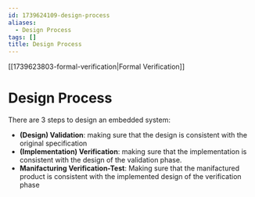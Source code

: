 ```yaml
---
id: 1739624109-design-process
aliases:
  - Design Process
tags: []
title: Design Process
---
```


[[1739623803-formal-verification|Formal Verification]]

# Design Process

There are 3 steps to design an embedded system:
 - **(Design) Validation**: making sure that the design is consistent with 
 the original specification
 - **(Implementation) Verification**: making sure that the implementation
 is consistent with the design of the validation phase.
 - **Manifacturing Verification-Test**: Making sure that the manifactured
 product is consistent with the implemented design of the verification phase
